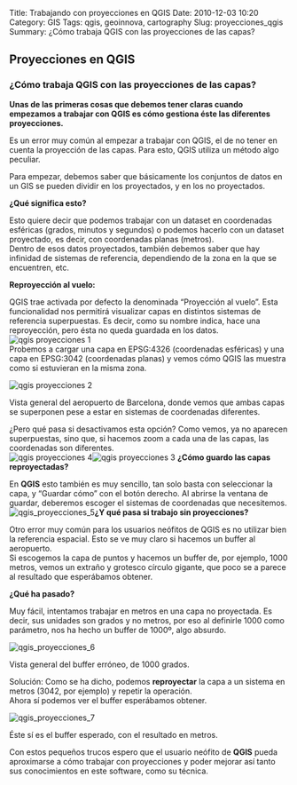Title: Trabajando con proyecciones en QGIS
Date: 2010-12-03 10:20
Category: GIS
Tags: qgis, geoinnova, cartography
Slug: proyecciones_qgis
Summary: ¿Cómo trabaja QGIS con las proyecciones de las capas?

## Proyecciones en QGIS

### ¿Cómo trabaja QGIS con las proyecciones de las capas?

**Unas de las primeras cosas que debemos tener claras cuando empezamos a trabajar con QGIS es cómo gestiona éste las diferentes proyecciones.**

Es un error muy común al empezar a trabajar con QGIS, el de no tener en cuenta la proyección de las capas. Para esto, QGIS utiliza un método algo peculiar.

Para empezar, debemos saber que básicamente los conjuntos de datos en un GIS se pueden dividir en los proyectados, y en los no proyectados.

**¿Qué significa esto?**

Esto quiere decir que podemos trabajar con un dataset en coordenadas esféricas (grados, minutos y segundos) o podemos hacerlo con un dataset proyectado, es decir, con coordenadas planas (metros).  
Dentro de esos datos proyectados, también debemos saber que hay infinidad de sistemas de referencia, dependiendo de la zona en la que se encuentren, etc.

**Reproyección al vuelo:**

QGIS trae activada por defecto la denominada “Proyección al vuelo”. Esta funcionalidad nos permitirá visualizar capas en distintos sistemas de referencia superpuestas. Es decir, como su nombre indica, hace una reproyección, pero ésta no queda guardada en los datos.  
![qgis proyecciones 1](http://geoinnova.org/blog-territorio/wp-content/uploads/2016/10/Captura-de-pantalla-2016-10-05-a-las-22.54.25-1024x737.png)  
Probemos a cargar una capa en EPSG:4326 (coordenadas esféricas) y una capa en EPSG:3042 (coordenadas planas) y vemos cómo QGIS las muestra como si estuvieran en la misma zona.

![qgis proyecciones 2](http://geoinnova.org/blog-territorio/wp-content/uploads/2016/10/Captura-de-pantalla-2016-10-05-a-las-22.56.18-1024x635.png)

Vista general del aeropuerto de Barcelona, donde vemos que ambas capas se superponen pese a estar en sistemas de coordenadas diferentes.

¿Pero qué pasa si desactivamos esta opción? Como vemos, ya no aparecen superpuestas, sino que, si hacemos zoom a cada una de las capas, las coordenadas son diferentes.  
![qgis proyecciones 4](http://geoinnova.org/blog-territorio/wp-content/uploads/2016/10/Captura-de-pantalla-2016-10-05-a-las-22.58.04.png)![qgis proyecciones 3](http://geoinnova.org/blog-territorio/wp-content/uploads/2016/10/Captura-de-pantalla-2016-10-05-a-las-22.57.37.png) **¿Cómo guardo las capas reproyectadas?**

En **QGIS** esto también es muy sencillo, tan solo basta con seleccionar la capa, y “Guardar cómo” con el botón derecho. Al abrirse la ventana de guardar, deberemos escoger el sistemas de coordenadas que necesitemos.  
![qgis_proyecciones_5](http://geoinnova.org/blog-territorio/wp-content/uploads/2016/10/Captura-de-pantalla-2016-10-05-a-las-22.58.32-924x1024.png)**¿Y qué pasa si trabajo sin proyecciones?**

Otro error muy común para los usuarios neófitos de QGIS es no utilizar bien la referencia espacial. Esto se ve muy claro si hacemos un buffer al aeropuerto.  
Si escogemos la capa de puntos y hacemos un buffer de, por ejemplo, 1000 metros, vemos un extraño y grotesco círculo gigante, que poco se a parece al resultado que esperábamos obtener.

**¿Qué ha pasado?**

Muy fácil, intentamos trabajar en metros en una capa no proyectada. Es decir, sus unidades son grados y no metros, por eso al definirle 1000 como parámetro, nos ha hecho un buffer de 1000º, algo absurdo.

![qgis_proyecciones_6](http://geoinnova.org/blog-territorio/wp-content/uploads/2016/10/Captura-de-pantalla-2016-10-05-a-las-23.00.59-1024x672.png)

Vista general del buffer erróneo, de 1000 grados.

Solución: Como se ha dicho, podemos **reproyectar** la capa a un sistema en metros (3042, por ejemplo) y repetir la operación.  
Ahora sí podemos ver el buffer esperábamos obtener.

![qgis_proyecciones_7](http://geoinnova.org/blog-territorio/wp-content/uploads/2016/10/Captura-de-pantalla-2016-10-05-a-las-23.03.08-1024x603.png)

Éste sí es el buffer esperado, con el resultado en metros.

Con estos pequeños trucos espero que el usuario neófito de **QGIS** pueda aproximarse a cómo trabajar con proyecciones y poder mejorar así tanto sus conocimientos en este software, como su técnica.